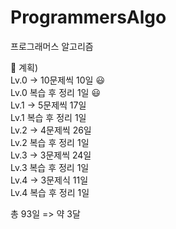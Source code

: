 # ProgrammersAlgo
프로그래머스 알고리즘

📅 계획) <br/>
Lv.0 -> 10문제씩 10일 😃 <br/>
Lv.0 복습 후 정리 1일 😃 <br/>
Lv.1 -> 5문제씩 17일 <br/>
Lv.1 복습 후 정리 1일 <br/>
Lv.2 -> 4문제씩 26일 <br/>
Lv.2 복습 후 정리 1일 <br/>
Lv.3 -> 3문제씩 24일 <br/>
Lv.3 복습 후 정리 1일 <br/>
Lv.4 -> 3문제식 11일 <br/>
Lv.4 복습 후 정리 1일 <br/>

총 93일 => 약 3달
